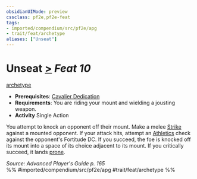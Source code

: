 ```yaml
---
obsidianUIMode: preview
cssclass: pf2e,pf2e-feat
tags:
- imported/compendium/src/pf2e/apg
- trait/feat/archetype
aliases: ["Unseat"]
---
```

# Unseat  [>](chapter-9-playing-the-game.md#Actions "Single Action") *Feat 10*  
[archetype](archetype.md)  

- **Prerequisites**: [Cavalier Dedication](cavalier-dedication-apg.md)
- **Requirements**: You are riding your mount and wielding a jousting weapon.
- **Activity** Single Action

You attempt to knock an opponent off their mount. Make a melee [Strike](strike.md) against a mounted opponent. If your attack hits, attempt an [Athletics](../skills.md#Athletics) check against the opponent's Fortitude DC. If you succeed, the foe is knocked off its mount into a space of its choice adjacent to its mount. If you critically succeed, it lands [prone](conditions.md#Prone).

*Source: Advanced Player's Guide p. 165*  
%% #imported/compendium/src/pf2e/apg #trait/feat/archetype %%